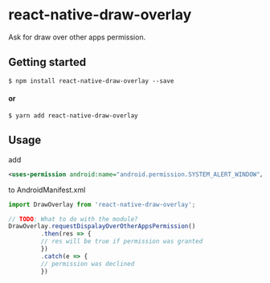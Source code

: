 
# react-native-draw-overlay
Ask for draw over other apps permission.

## Getting started

`$ npm install react-native-draw-overlay --save`

#### or

`$ yarn add react-native-draw-overlay`

## Usage
add 
```xml
<uses-permission android:name="android.permission.SYSTEM_ALERT_WINDOW"/>
```
to AndroidManifest.xml

```javascript
import DrawOverlay from 'react-native-draw-overlay';

// TODO: What to do with the module?
DrawOverlay.requestDispalayOverOtherAppsPermission()
	     .then(res => {
		 // res will be true if permission was granted 
	     })
	     .catch(e => {
		 // permission was declined
	     })
```
  
